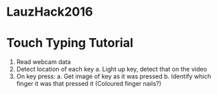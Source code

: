 # LauzHack2016

Touch Typing Tutorial
=====================

1. Read webcam data
2. Detect location of each key
    a. Light up key, detect that on the video
3. On key press:
    a. Get image of key as it was pressed
    b. Identify which finger it was that pressed it (Coloured finger nails?)

